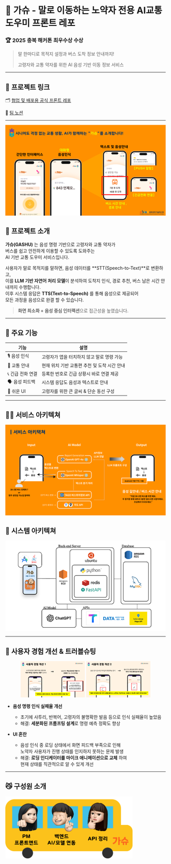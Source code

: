 # 🚌 가슈 - 말로 이동하는 노약자 전용 AI교통 도우미 프론트 레포

### 🏆 2025 충북 해커톤 **최우수상 수상**
> 말 한마디로 목적지 설정과 버스 도착 정보 안내까지!
> 
> 고령자와 교통 약자를 위한 AI 음성 기반 이동 정보 서비스

---
## 🔗 프로젝트 링크
🗂️ [협업 및 배포용 공식 프론트 레포](https://github.com/gashu-android-app/gashu-app-android.git)
 
📒 [팀 노션](https://www.notion.so/1f1800c9877b8000a4e9fc894388a939?source=copy_link)

---

![메인화면](./assets/main.png)




## 📝 프로젝트 소개
 **가슈(GASHU)** 는 음성 명령 기반으로 고령자와 교통 약자가  
버스를 쉽고 안전하게 이용할 수 있도록 도와주는  
AI 기반 교통 도우미 서비스입니다.

사용자가 말로 목적지를 말하면, 음성 데이터를 **STT(Speech-to-Text)**로 변환하고,<br>
이를 **LLM 기반 자연어 처리 모델**이 분석하여 도착지 인식, 경로 추천, 버스 남은 시간 안내까지 수행합니다.<br>
이후 시스템 응답은 **TTS(Text-to-Speech)** 를 통해 음성으로 제공되어<br>
모든 과정을 음성으로 완결 할 수 있습니다.<br>
>
>**화면 최소화 + 음성 중심 인터랙션**으로 접근성을 높였습니다.

---

## 📱 주요 기능

| 기능 | 설명 |
|------|------|
| 🎙️ 음성 인식 | 고령자가 앱을 터치하지 않고 말로 명령 가능 |
| 🧭 교통 안내 | 현재 위치 기반 교통편 추천 및 도착 시간 안내 |
| 📞 긴급 전화 연결 | 등록한 번호로 긴급 상황시 바로 연결 제공 |
| 🗣️ 음성 피드백 | 시스템 응답도 음성과 텍스트로 안내 |
| 👴 쉬운 UI | 고령자를 위한 큰 글씨 & 단순 동선 구성 |
 
---

## 👷🏾 서비스 아키텍쳐
![서비스아키텍쳐](./assets/service.png)


## 🚧 시스템 아키텍쳐
![시스템 아키텍쳐](./assets/archi.png)

---

## 🧪 사용자 경험 개선 & 트러블슈팅
<p align="center">
  <img src="./assets/12.png" width="40%" />
  <img src="./assets/133.png" width="40%" />
</p>

- **음성 명령 인식 실패율 개선**
  - 초기에 사투리, 반복어, 고령자의 불명확한 발음 등으로 인식 실패율이 높았음  
  - 해결: **세분화된 프롬프팅 설계**로 명령 예측 정확도 향상
 
- **UI 혼란**
  - 음성 인식 중 로딩 상태에서 화면 피드백 부족으로 인해  
    노약자 사용자가 진행 상태를 인지하지 못하는 문제 발생  
  - 해결: **로딩 인디케이터를 마이크 애니메이션으로 교체** 하여  
    현재 상태를 직관적으로 알 수 있게 개선

---
    
## 😼 구성원 소개  
<img src="assets/role.png" alt="구성원 아키텍쳐" width="400"/>


